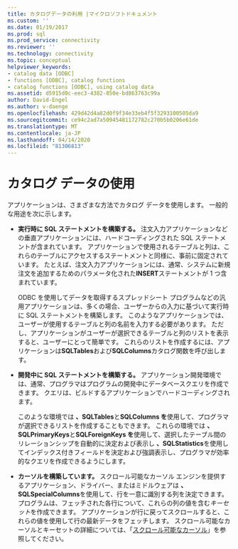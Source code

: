 ```yaml
---
title: カタログデータの利用 |マイクロソフトドキュメント
ms.custom: ''
ms.date: 01/19/2017
ms.prod: sql
ms.prod_service: connectivity
ms.reviewer: ''
ms.technology: connectivity
ms.topic: conceptual
helpviewer_keywords:
- catalog data [ODBC]
- functions [ODBC], catalog functions
- catalog functions [ODBC], using catalog data
ms.assetid: d5915d0c-eec3-4382-850e-bd863763c99a
author: David-Engel
ms.author: v-daenge
ms.openlocfilehash: 429d42d4a82d0f9f34e33eb4f5f3293100505da9
ms.sourcegitcommit: ce94c2ad7a50945481172782c270b5b0206e61de
ms.translationtype: MT
ms.contentlocale: ja-JP
ms.lasthandoff: 04/14/2020
ms.locfileid: "81306813"
---
```

# <a name="uses-of-catalog-data"></a>カタログ データの使用
アプリケーションは、さまざまな方法でカタログ データを使用します。 一般的な用途を次に示します。  
  
-   **実行時に SQL ステートメントを構築する。** 注文入力アプリケーションなどの垂直アプリケーションには、ハードコーディングされた SQL ステートメントが含まれています。 アプリケーションで使用されるテーブルと列は、これらのテーブルにアクセスするステートメントと同様に、事前に固定されています。 たとえば、注文入力アプリケーションには、通常、システムに新規注文を追加するためのパラメータ化された**INSERT**ステートメントが 1 つ含まれています。  
  
     ODBC を使用してデータを取得するスプレッドシート プログラムなどの汎用アプリケーションは、多くの場合、ユーザーからの入力に基づいて実行時に SQL ステートメントを構築します。 このようなアプリケーションでは、ユーザーが使用するテーブルと列の名前を入力する必要があります。 ただし、アプリケーションがユーザーが選択できるテーブルと列のリストを表示すると、ユーザーにとって簡単です。 これらのリストを作成するには、アプリケーションは**SQLTables**および**SQLColumns**カタログ関数を呼び出します。  
  
-   **開発中に SQL ステートメントを構築する。** アプリケーション開発環境では、通常、プログラマはプログラムの開発中にデータベースクエリを作成できます。 クエリは、ビルドするアプリケーションでハードコーディングされます。  
  
     このような環境では **、SQLTables**と**SQLColumns を**使用して、プログラマが選択できるリストを作成することもできます。 これらの環境では **、SQLPrimaryKeys**と**SQLForeignKeys を**使用して、選択したテーブル間のリレーションシップを自動的に決定および表示し **、SQLStatistics**を使用してインデックス付きフィールドを決定および強調表示し、プログラマが効率的なクエリを作成できるようにします。  
  
-   **カーソルを構築しています。** スクロール可能なカーソル エンジンを提供するアプリケーション、ドライバー、またはミドルウェアは **、SQLSpecialColumns**を使用して、行を一意に識別する列を決定できます。 プログラムは、フェッチされた各行について、これらの列の値を含む*キーセット*を作成できます。 アプリケーションが行に戻ってスクロールすると、これらの値を使用して行の最新データをフェッチします。 スクロール可能なカーソルとキーセットの詳細については、「[スクロール可能なカーソル](../../../odbc/reference/develop-app/scrollable-cursors.md)」を参照してください。
